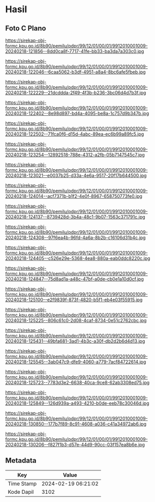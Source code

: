 # Hasil

## Foto C Plano

https://sirekap-obj-formc.kpu.go.id/8b90/pemilu/pdpr/99/12/01/00/01/9912010001009-20240218-121856--8dd0ca8f-7717-41fe-bb33-ba3da7a303c0.jpg

https://sirekap-obj-formc.kpu.go.id/8b90/pemilu/pdpr/99/12/01/00/01/9912010001009-20240218-122046--6caa5062-b3df-4951-a8a4-8bc6afe5fbeb.jpg

https://sirekap-obj-formc.kpu.go.id/8b90/pemilu/pdpr/99/12/01/00/01/9912010001009-20240218-122229--21dcddda-2f49-4f3b-b236-3bc06d4d7b3f.jpg

https://sirekap-obj-formc.kpu.go.id/8b90/pemilu/pdpr/99/12/01/00/01/9912010001009-20240218-122402--8e98d897-bd4a-4095-be8a-1c757d9b347b.jpg

https://sirekap-obj-formc.kpu.go.id/8b90/pemilu/pdpr/99/12/01/00/01/9912010001009-20240218-122502--71fca0f6-d15d-4abc-89ea-ec6b99a89fc5.jpg

https://sirekap-obj-formc.kpu.go.id/8b90/pemilu/pdpr/99/12/01/00/01/9912010001009-20240218-123254--12892518-788e-4312-a2fb-05b7147545c7.jpg

https://sirekap-obj-formc.kpu.go.id/8b90/pemilu/pdpr/99/12/01/00/01/9912010001009-20240218-123021--e0037b25-d33a-4e6a-9517-20f17b644500.jpg

https://sirekap-obj-formc.kpu.go.id/8b90/pemilu/pdpr/99/12/01/00/01/9912010001009-20240218-124014--acf7371b-b1f2-4e0f-8967-658750773fe0.jpg

https://sirekap-obj-formc.kpu.go.id/8b90/pemilu/pdpr/99/12/01/00/01/9912010001009-20240218-124137--8739428d-3b4a-48c1-9b07-1563c371791c.jpg

https://sirekap-obj-formc.kpu.go.id/8b90/pemilu/pdpr/99/12/01/00/01/9912010001009-20240218-124308--97f6ea4b-96fd-4a6a-8b2b-c16106d31b4c.jpg

https://sirekap-obj-formc.kpu.go.id/8b90/pemilu/pdpr/99/12/01/00/01/9912010001009-20240218-124405--c526e29e-5368-4ea8-880a-eab0ddc8220c.jpg

https://sirekap-obj-formc.kpu.go.id/8b90/pemilu/pdpr/99/12/01/00/01/9912010001009-20240218-124847--75d8ad1a-a48c-47bf-a0de-cb0e1a10d0cf.jpg

https://sirekap-obj-formc.kpu.go.id/8b90/pemilu/pdpr/99/12/01/00/01/9912010001009-20240218-125100--e2f9839f-873f-4820-b5f1-eb4e03f55915.jpg

https://sirekap-obj-formc.kpu.go.id/8b90/pemilu/pdpr/99/12/01/00/01/9912010001009-20240218-125225--806c61c0-2d08-4caf-8734-0e51c2762cbc.jpg

https://sirekap-obj-formc.kpu.go.id/8b90/pemilu/pdpr/99/12/01/00/01/9912010001009-20240218-125431--49bfa681-3ad1-4b3c-a30f-db2d2b6d4d13.jpg

https://sirekap-obj-formc.kpu.go.id/8b90/pemilu/pdpr/99/12/01/00/01/9912010001009-20240218-125545--3ab047c9-dfe9-4060-a779-7acf84722614.jpg

https://sirekap-obj-formc.kpu.go.id/8b90/pemilu/pdpr/99/12/01/00/01/9912010001009-20240218-125723--7783d3e2-6638-40ca-9ce8-62ab3308ed75.jpg

https://sirekap-obj-formc.kpu.go.id/8b90/pemilu/pdpr/99/12/01/00/01/9912010001009-20240218-125849--126d939a-a493-4210-b0de-eeb78c30046d.jpg

https://sirekap-obj-formc.kpu.go.id/8b90/pemilu/pdpr/99/12/01/00/01/9912010001009-20240218-130850--177b7f89-8c91-4608-a036-c41a34972ab6.jpg

https://sirekap-obj-formc.kpu.go.id/8b90/pemilu/pdpr/99/12/01/00/01/9912010001009-20240218-130206--f827f1b3-d57e-44d9-90cc-03f157ea8b6e.jpg


## Metadata

| Key        | Value               |
| ---------- | ------------------- |
| Time Stamp | 2024-02-19 06:21:02 |
| Kode Dapil | 3102                |



